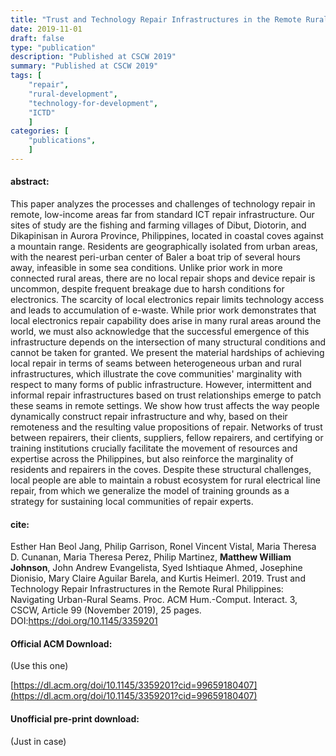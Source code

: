 ```yaml
---
title: "Trust and Technology Repair Infrastructures in the Remote Rural Philippines: Navigating Urban-Rural Seams"
date: 2019-11-01
draft: false
type: "publication"
description: "Published at CSCW 2019"
summary: "Published at CSCW 2019"
tags: [
    "repair",
    "rural-development",
    "technology-for-development",
    "ICTD"
    ]
categories: [
    "publications",
    ]
---
```


#### abstract:

This paper analyzes the processes and challenges of technology repair
in remote, low-income areas far from standard ICT repair
infrastructure. Our sites of study are the fishing and farming
villages of Dibut, Diotorin, and Dikapinisan in Aurora Province,
Philippines, located in coastal coves against a mountain
range. Residents are geographically isolated from urban areas, with
the nearest peri-urban center of Baler a boat trip of several hours
away, infeasible in some sea conditions. Unlike prior work in more
connected rural areas, there are no local repair shops and device
repair is uncommon, despite frequent breakage due to harsh conditions
for electronics. The scarcity of local electronics repair limits
technology access and leads to accumulation of e-waste. While prior
work demonstrates that local electronics repair capability does arise
in many rural areas around the world, we must also acknowledge that
the successful emergence of this infrastructure depends on the
intersection of many structural conditions and cannot be taken for
granted. We present the material hardships of achieving local repair
in terms of seams between heterogeneous urban and rural
infrastructures, which illustrate the cove communities' marginality
with respect to many forms of public infrastructure. However,
intermittent and informal repair infrastructures based on trust
relationships emerge to patch these seams in remote settings. We show
how trust affects the way people dynamically construct repair
infrastructure and why, based on their remoteness and the resulting
value propositions of repair. Networks of trust between repairers,
their clients, suppliers, fellow repairers, and certifying or training
institutions crucially facilitate the movement of resources and
expertise across the Philippines, but also reinforce the marginality
of residents and repairers in the coves. Despite these structural
challenges, local people are able to maintain a robust ecosystem for
rural electrical line repair, from which we generalize the model of
training grounds as a strategy for sustaining local communities of
repair experts.

#### cite:

Esther Han Beol Jang, Philip Garrison, Ronel Vincent Vistal, Maria Theresa D. Cunanan, Maria Theresa Perez, Philip Martinez, **Matthew William Johnson**, John Andrew Evangelista, Syed Ishtiaque Ahmed, Josephine Dionisio, Mary Claire Aguilar Barela, and Kurtis Heimerl. 2019. Trust and Technology Repair Infrastructures in the Remote Rural Philippines: Navigating Urban-Rural Seams. Proc. ACM Hum.-Comput. Interact. 3, CSCW, Article 99 (November 2019), 25 pages. DOI:https://doi.org/10.1145/3359201

#### Official ACM Download:

(Use this one)

[https://dl.acm.org/doi/10.1145/3359201?cid=99659180407](https://dl.acm.org/doi/10.1145/3359201?cid=99659180407)

#### Unofficial pre-print download:

(Just in case)


